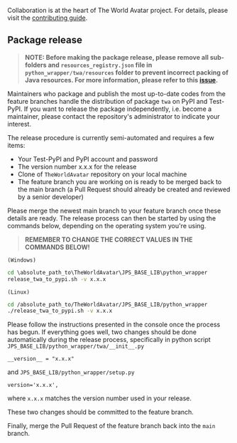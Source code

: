 Collaboration is at the heart of The World Avatar project. For details, please visit the [contributing guide](https://github.com/cambridge-cares/TheWorldAvatar/wiki/How-to-Contribute).

## Package release

> **NOTE: Before making the package release, please remove all sub-folders and `resources_registry.json` file in `python_wrapper/twa/resources` folder to prevent incorrect packing of Java resources. For more information, please refer to this [issue](https://github.com/cambridge-cares/TheWorldAvatar/issues/800).**

Maintainers who package and publish the most up-to-date codes from the feature branches handle the distribution of package `twa` on PyPI and Test-PyPI. If you want to release the package independently, i.e. become a maintainer, please contact the repository's administrator to indicate your interest.

The release procedure is currently semi-automated and requires a few items:

- Your Test-PyPI and PyPI account and password
- The version number x.x.x for the release
- Clone of `TheWorldAvatar` repository on your local machine
- The feature branch you are working on is ready to be merged back to the main branch (a Pull Request should already be created and reviewed by a senior developer)

Please merge the newest main branch to your feature branch once these details are ready. The release process can then be started by using the commands below, depending on the operating system you're using.
> **REMEMBER TO CHANGE THE CORRECT VALUES IN THE COMMANDS BELOW!**

`(Windows)`

```cmd
cd \absolute_path_to\TheWorldAvatar\JPS_BASE_LIB\python_wrapper
release_twa_to_pypi.sh -v x.x.x
```

`(Linux)`
```sh
cd /absolute_path_to/TheWorldAvatar/JPS_BASE_LIB/python_wrapper
./release_twa_to_pypi.sh -v x.x.x
```

Please follow the instructions presented in the console once the process has begun. If everything goes well, two changes should be done automatically during the release process, specifically in python script `JPS_BASE_LIB/python_wrapper/twa/__init__.py`
```
__version__ = "x.x.x"
```

and `JPS_BASE_LIB/python_wrapper/setup.py`
```
version='x.x.x',
```

where `x.x.x` matches the version number used in your release.

These two changes should be committed to the feature branch.

Finally, merge the Pull Request of the feature branch back into the `main` branch.
